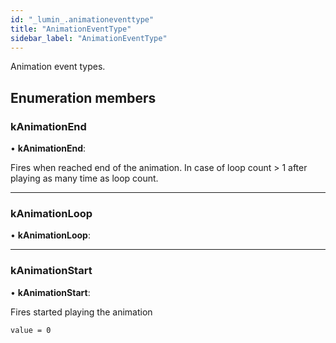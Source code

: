 ```yaml
---
id: "_lumin_.animationeventtype"
title: "AnimationEventType"
sidebar_label: "AnimationEventType"
---
```


Animation event types.

## Enumeration members

###  kAnimationEnd

• **kAnimationEnd**:

Fires when reached end of the animation. In case of loop count > 1 after
playing as many time as loop count.

___

###  kAnimationLoop

• **kAnimationLoop**:

___

###  kAnimationStart

• **kAnimationStart**:

Fires started playing the animation

`value = 0`
